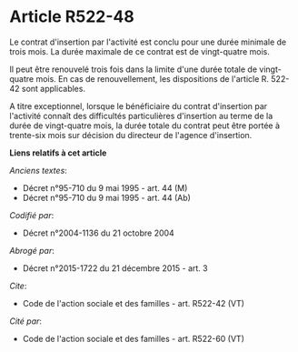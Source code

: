 # Article R522-48

Le contrat d'insertion par l'activité est conclu pour une durée minimale de trois mois. La durée maximale de ce contrat est
de vingt-quatre mois.

Il peut être renouvelé trois fois dans la limite d'une durée totale de vingt-quatre mois. En cas de renouvellement, les
dispositions de l'article R. 522-42 sont applicables.

A titre exceptionnel, lorsque le bénéficiaire du contrat d'insertion par l'activité connaît des difficultés particulières
d'insertion au terme de la durée de vingt-quatre mois, la durée totale du contrat peut être portée à trente-six mois sur
décision du directeur de l'agence d'insertion.

**Liens relatifs à cet article**

_Anciens textes_:

  - Décret n°95-710 du 9 mai 1995 - art. 44 (M)
  - Décret n°95-710 du 9 mai 1995 - art. 44 (Ab)

_Codifié par_:

  - Décret n°2004-1136 du 21 octobre 2004

_Abrogé par_:

  - Décret n°2015-1722 du 21 décembre 2015 - art. 3

_Cite_:

  - Code de l'action sociale et des familles - art. R522-42 (VT)

_Cité par_:

  - Code de l'action sociale et des familles - art. R522-60 (VT)
